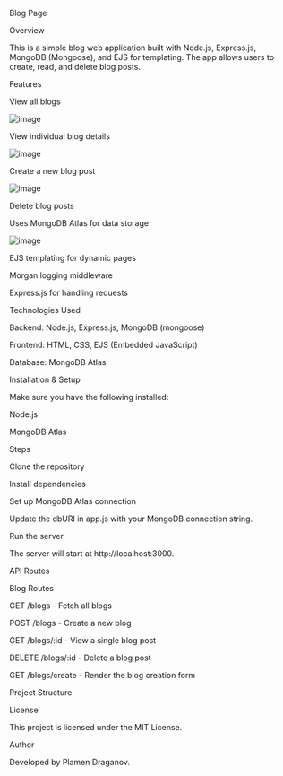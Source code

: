 Blog Page

Overview

This is a simple blog web application built with Node.js, Express.js, MongoDB (Mongoose), and EJS for templating. The app allows users to create, read, and delete blog posts.

Features

View all blogs

![image](https://github.com/user-attachments/assets/2e04da0f-9f0d-4df8-a8c1-3b6397f5a3ad)


View individual blog details

![image](https://github.com/user-attachments/assets/9c6a10d1-e79c-49ad-a7bb-6f7c855a1bdd)

Create a new blog post

![image](https://github.com/user-attachments/assets/8ce7a831-611c-4772-b8ca-6fa642828aa2)

Delete blog posts

Uses MongoDB Atlas for data storage

![image](https://github.com/user-attachments/assets/608e4832-af97-42fb-924a-5c6bfef5e414)

EJS templating for dynamic pages

Morgan logging middleware

Express.js for handling requests

Technologies Used

Backend: Node.js, Express.js, MongoDB (mongoose)

Frontend: HTML, CSS, EJS (Embedded JavaScript)

Database: MongoDB Atlas

Installation & Setup

Make sure you have the following installed:

Node.js

MongoDB Atlas

Steps

Clone the repository

Install dependencies

Set up MongoDB Atlas connection

Update the dbURI in app.js with your MongoDB connection string.

Run the server

The server will start at http://localhost:3000.

API Routes

Blog Routes

GET /blogs - Fetch all blogs

POST /blogs - Create a new blog

GET /blogs/:id - View a single blog post

DELETE /blogs/:id - Delete a blog post

GET /blogs/create - Render the blog creation form

Project Structure

License

This project is licensed under the MIT License.

Author

Developed by Plamen Draganov.

